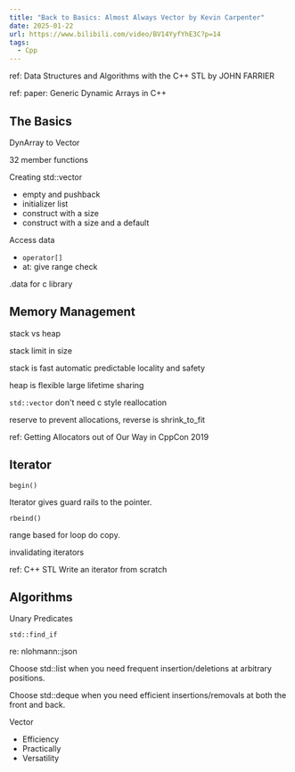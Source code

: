 ```yaml
---
title: "Back to Basics: Almost Always Vector by Kevin Carpenter"
date: 2025-01-22
url: https://www.bilibili.com/video/BV14YyfYhE3C?p=14
tags:
  - Cpp
---
```


ref: Data Structures and Algorithms with the C++ STL by JOHN FARRIER

ref: paper: Generic Dynamic Arrays in C++

## The Basics

DynArray to Vector

32 member functions

Creating std::vector

- empty and pushback
- initializer list
- construct with a size
- construct with a size and a default

Access data

- `operator[]`
- at: give range check

.data for c library

## Memory Management

stack vs heap

stack limit in size

stack is fast automatic predictable locality and safety

heap is flexible large lifetime sharing

`std::vector` don't need c style reallocation

reserve to prevent allocations, reverse is shrink_to_fit

ref: Getting Allocators out of Our Way in CppCon 2019

## Iterator

`begin()`

Iterator gives guard rails to the pointer.

`rbeind()`

range based for loop do copy.

invalidating iterators

ref: C++ STL Write an iterator from scratch

## Algorithms

Unary Predicates

`std::find_if`

re: nlohmann::json

Choose std::list when you need frequent insertion/deletions at arbitrary positions.

Choose std::deque when you need efficient insertions/removals at both the front and back.

Vector

- Efficiency
- Practically
- Versatility
